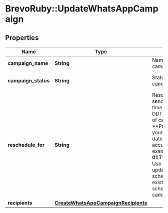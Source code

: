 # BrevoRuby::UpdateWhatsAppCampaign

## Properties
Name | Type | Description | Notes
------------ | ------------- | ------------- | -------------
**campaign_name** | **String** | Name of the campaign | [optional] 
**campaign_status** | **String** | Status of the campaign | [optional] [default to &#39;scheduled&#39;]
**reschedule_for** | **String** | Reschedule the sending UTC date-time (YYYY-MM-DDTHH:mm:ss.SSSZ) of campaign. **Prefer to pass your timezone in date-time format for accurate result.For example: **2017-06-01T12:30:00+02:00** Use this field to update the scheduledAt of any existing draft or scheduled WhatsApp campaign.  | [optional] 
**recipients** | [**CreateWhatsAppCampaignRecipients**](CreateWhatsAppCampaignRecipients.md) |  | [optional] 


